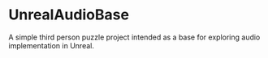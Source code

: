 # UnrealAudioBase
A simple third person puzzle project intended as a base for exploring audio implementation in Unreal.


